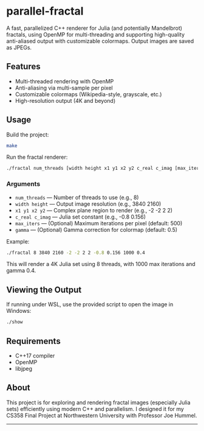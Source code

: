 # parallel-fractal

A fast, parallelized C++ renderer for Julia (and potentially Mandelbrot) fractals, using OpenMP for multi-threading and supporting high-quality anti-aliased output with customizable colormaps. Output images are saved as JPEGs.

## Features

- Multi-threaded rendering with OpenMP
- Anti-aliasing via multi-sample per pixel
- Customizable colormaps (Wikipedia-style, grayscale, etc.)
- High-resolution output (4K and beyond)

## Usage

Build the project:

```sh
make
```

Run the fractal renderer:

```sh
./fractal num_threads [width height x1 y1 x2 y2 c_real c_imag [max_iters gamma]]
```

### Arguments

- `num_threads` — Number of threads to use (e.g., 8)
- `width height` — Output image resolution (e.g., 3840 2160)
- `x1 y1 x2 y2` — Complex plane region to render (e.g., -2 -2 2 2)
- `c_real c_imag` — Julia set constant (e.g., -0.8 0.156)
- `max_iters` — (Optional) Maximum iterations per pixel (default: 500)
- `gamma` — (Optional) Gamma correction for colormap (default: 0.5)

Example:

```sh
./fractal 8 3840 2160 -2 -2 2 2 -0.8 0.156 1000 0.4
```

This will render a 4K Julia set using 8 threads, with 1000 max iterations and gamma 0.4.

## Viewing the Output

If running under WSL, use the provided script to open the image in Windows:

```sh
./show
```

## Requirements

- C++17 compiler
- OpenMP
- libjpeg

## About

This project is for exploring and rendering fractal images (especially Julia sets) efficiently using modern C++ and parallelism. I designed it for my CS358 Final Project at Northwestern University with Professor Joe Hummel.

---
